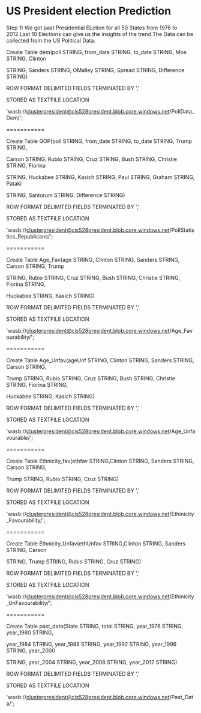 # US President election Prediction 
Step 1) We got past Presidential ELction for all 50 States from 1976 to 2012.Last 10 Elections can give us the insights of the trend.The Data can be collected from the US Political Data.

Create Table dem(poll STRING, from_date STRING, to_date STRING, Moe STRING, Clinton

STRING, Sanders STRING, OMalley STRING, Spread STRING, Difference STRING)

ROW FORMAT DELIMITED FIELDS TERMINATED BY ','

STORED AS TEXTFILE LOCATION

'wasb://clusterpresident@cis528president.blob.core.windows.net/PollData_Dem/';

===========

Create Table GOP(poll STRING, from_date STRING, to_date STRING, Trump STRING,

Carson STRING, Rubio STRING, Cruz STRING, Bush STRING, Christie STRING, Fiorina

STRING, Huckabee STRING, Kasich STRING, Paul STRING, Graham STRING, Pataki

STRING, Santorum STRING, Difference STRING)

ROW FORMAT DELIMITED FIELDS TERMINATED BY ','

STORED AS TEXTFILE LOCATION

'wasb://clusterpresident@cis528president.blob.core.windows.net/PollStatistics_Republicans/';

===========

Create Table Age_Fav(age STRING, Clinton STRING, Sanders STRING, Carson STRING, Trump

STRING, Rubio STRING, Cruz STRING, Bush STRING, Christie STRING, Fiorina STRING,

Huckabee STRING, Kasich STRING)

ROW FORMAT DELIMITED FIELDS TERMINATED BY ','

STORED AS TEXTFILE LOCATION

'wasb://clusterpresident@cis528president.blob.core.windows.net/Age_Favourability/';

===========

Create Table Age_Unfav(ageUnf STRING, Clinton STRING, Sanders STRING, Carson STRING,

Trump STRING, Rubio STRING, Cruz STRING, Bush STRING, Christie STRING, Fiorina STRING,

Huckabee STRING, Kasich STRING)

ROW FORMAT DELIMITED FIELDS TERMINATED BY ','

STORED AS TEXTFILE LOCATION

'wasb://clusterpresident@cis528president.blob.core.windows.net/Age_Unfavourable/';

===========

Create Table Ethnicity_fav(ethfav STRING,Clinton STRING, Sanders STRING, Carson STRING,

Trump STRING, Rubio STRING, Cruz STRING)

ROW FORMAT DELIMITED FIELDS TERMINATED BY ','

STORED AS TEXTFILE LOCATION

'wasb://clusterpresident@cis528president.blob.core.windows.net/Ethinicity_Favourability/';

===========

Create Table Ethnicity_Unfav(ethUnfav STRING,Clinton STRING, Sanders STRING, Carson

STRING, Trump STRING, Rubio STRING, Cruz STRING)

ROW FORMAT DELIMITED FIELDS TERMINATED BY ','

STORED AS TEXTFILE LOCATION

'wasb://clusterpresident@cis528president.blob.core.windows.net/Ethinicity_UnFavourability/';

===========

Create Table past_data(State STRING, total STRING, year_1976 STRING, year_1980 STRING,

year_1984 STRING, year_1988 STRING, year_1992 STRING, year_1996 STRING, year_2000

STRING, year_2004 STRING, year_2008 STRING, year_2012 STRING)

ROW FORMAT DELIMITED FIELDS TERMINATED BY ','

STORED AS TEXTFILE LOCATION

'wasb://clusterpresident@cis528president.blob.core.windows.net/Past_Data/';
